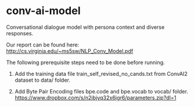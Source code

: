 # conv-ai-model
Conversational dialogue model with persona context and diverse responses.

Our report can be found here:
http://cs.virginia.edu/~ms5sw/NLP_Conv_Model.pdf

The following prerequisite steps need to be done before running.
1. Add the training data file train_self_revised_no_cands.txt from ConvAI2 dataset to data/ folder.

2. Add Byte Pair Encoding files bpe.code and bpe.vocab to vocab/ folder.
https://www.dropbox.com/s/n2jbjyq32x6jgr6/parameters.zip?dl=1

